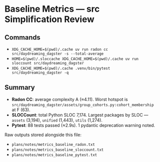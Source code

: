 # Baseline Metrics — src Simplification Review

## Commands
- `XDG_CACHE_HOME=$(pwd)/.cache uv run radon cc src/daydreaming_dagster -s --total-average`
- `HOME=$(pwd)/.sloccache XDG_CACHE_HOME=$(pwd)/.cache uv run sloccount src/daydreaming_dagster`
- `XDG_CACHE_HOME=$(pwd)/.cache .venv/bin/pytest src/daydreaming_dagster -q`

## Summary
- **Radon CC**: average complexity A (≈4.11). Worst hotspot is `src/daydreaming_dagster/assets/group_cohorts.py:cohort_membership` at F (63).
- **SLOCCount**: total Python SLOC 7,174. Largest packages by SLOC — `assets` (3,194), `unified` (1,443), `utils` (1,274).
- **Pytest**: 88 tests passed (≈2.9s). 1 pydantic deprecation warning noted.

Raw outputs stored alongside this file:
- `plans/notes/metrics_baseline_radon.txt`
- `plans/notes/metrics_baseline_sloccount.txt`
- `plans/notes/metrics_baseline_pytest.txt`

